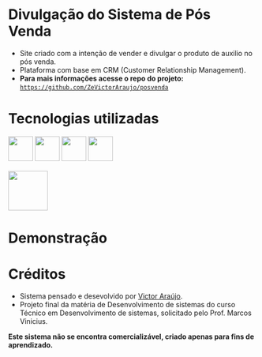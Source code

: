 # Divulgação do Sistema de Pós Venda
  - Site criado com a intenção de vender e divulgar o produto de auxilio no pós venda.
  - Plataforma com base em CRM (Customer Relationship Management).
  - **Para mais informações acesse o repo do projeto:** [`https://github.com/ZeVictorAraujo/posvenda`](https://github.com/ZeVictorAraujo/posvenda)
# Tecnologias utilizadas
 <div class="inline">
            
  <img width="50" src="https://cdn.jsdelivr.net/gh/devicons/devicon@latest/icons/html5/html5-plain-wordmark.svg" />
  <img width="50" src="https://cdn.jsdelivr.net/gh/devicons/devicon@latest/icons/css3/css3-plain-wordmark.svg" />
  <img width="50" src="https://cdn.jsdelivr.net/gh/devicons/devicon@latest/icons/javascript/javascript-original.svg" />
  <img width="50" src="https://cdn.jsdelivr.net/gh/devicons/devicon@latest/icons/bootstrap/bootstrap-original.svg" /> 
  
 </div>
 
 </br>
  <img width="80" src="https://assets-global.website-files.com/635154aa7d0a29a9ed041ba2/635154aa7d0a29ecd4042198_vercel-logotype-light%201.png" />

# Demonstração

# Créditos
  - Sistema pensado e desevolvido por [Victor Araújo](https://github.com/ZeVictorAraujo).
  - Projeto final da matéria de Desenvolvimento de sistemas do curso Técnico em Desenvolvimento de sistemas, solicitado pelo Prof. Marcos Vinicius.


**Este sistema não se encontra comercializável, criado apenas para fins de aprendizado.**
  
  

